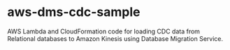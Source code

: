 # aws-dms-cdc-sample
AWS Lambda and CloudFormation code for loading CDC data from Relational databases to Amazon Kinesis using Database Migration Service.
